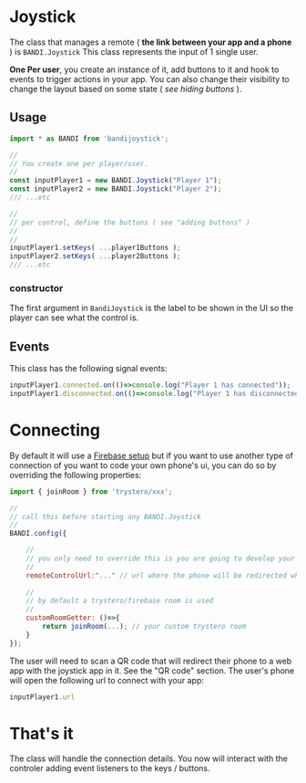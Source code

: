 # Joystick

The class that manages a remote ( **the link between your app and a phone** ) is `BANDI.Joystick`
This class represents the input of 1 single user.

**One Per user**, you create an instance of it, add buttons to it and hook to events to trigger actions in your app. You can also change their visibility to change the layout based on some state ( *see hiding buttons* ).

## Usage
```js
import * as BANDI from 'bandijoystick';

//
// You create one per player/user.
//
const inputPlayer1 = new BANDI.Joystick("Player 1");
const inputPlayer2 = new BANDI.Joystick("Player 2");
/// ...etc

//
// per control, define the buttons ( see "adding buttons" )
//
// 
inputPlayer1.setKeys( ...player1Buttons ); 
inputPlayer2.setKeys( ...player2Buttons ); 
/// ...etc

``` 
 
### constructor
The first argument in `BandiJoystick` is the label to be shown in the UI so the player can see what the control is.  

## Events
This class has the following signal events:
```js
inputPlayer1.connected.on(()=>console.log("Player 1 has connected"));
inputPlayer1.disconnected.on(()=>console.log("Player 1 has disconnected"));

``` 

# Connecting
By default it will use a [Firebase setup](https://github.com/dmotz/trystero?tab=readme-ov-file#firebase-setup) but if you want to use another type of connection of you want to code your own phone's ui, you can do so by overriding the following properties:

```js
import { joinRoom } from 'trystero/xxx';

//
// call this before starting any BANDI.Joystick
//
BANDI.config({

	//
	// you only need to override this is you are going to develop your own phone controller handler.
	//
	remoteControlUrl:"..." // url where the phone will be redirected when the QR code is scanned. Default value is: https://bandinopla.github.io/bandijoystick/
	
	//
	// by default a trystero/firebase room is used
	//
	customRoomGetter: ()=>{
		return joinRoom(...); // your custom trystero room
	}
});

```

The user will need to scan a QR code that will redirect their phone to a web app with the joystick app in it. See the "QR code" section. The user's phone will open the following url to connect with your app:

```js
inputPlayer1.url 
```


# That's it
The class will handle the connection details. You now will interact with the controler adding event listeners to the keys / buttons. 